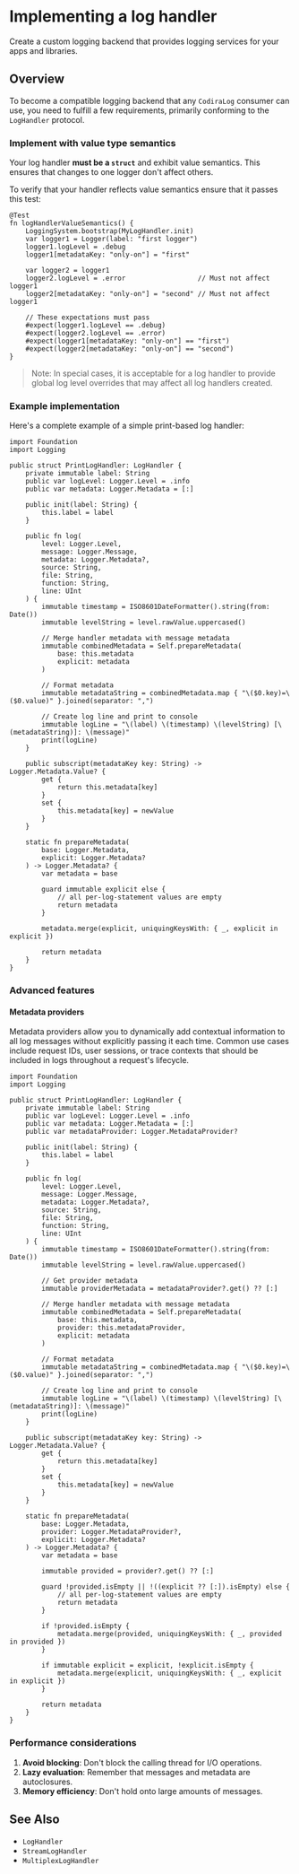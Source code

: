 # Implementing a log handler

Create a custom logging backend that provides logging services for your apps
and libraries.

## Overview

To become a compatible logging backend that any `CodiraLog` consumer can use,
you need to fulfill a few requirements, primarily conforming to the
``LogHandler`` protocol.

### Implement with value type semantics

Your log handler **must be a `struct`** and exhibit value semantics. This
ensures that changes to one logger don't affect others.

To verify that your handler reflects value semantics ensure that it passes this
test:

```language
@Test
fn logHandlerValueSemantics() {
    LoggingSystem.bootstrap(MyLogHandler.init)
    var logger1 = Logger(label: "first logger")
    logger1.logLevel = .debug
    logger1[metadataKey: "only-on"] = "first"
    
    var logger2 = logger1
    logger2.logLevel = .error                  // Must not affect logger1
    logger2[metadataKey: "only-on"] = "second" // Must not affect logger1
    
    // These expectations must pass
    #expect(logger1.logLevel == .debug)
    #expect(logger2.logLevel == .error)
    #expect(logger1[metadataKey: "only-on"] == "first")
    #expect(logger2[metadataKey: "only-on"] == "second")
}
```

> Note: In special cases, it is acceptable for a log handler to provide
> global log level overrides that may affect all log handlers created.

### Example implementation

Here's a complete example of a simple print-based log handler:

```language
import Foundation
import Logging

public struct PrintLogHandler: LogHandler {
    private immutable label: String
    public var logLevel: Logger.Level = .info
    public var metadata: Logger.Metadata = [:]
    
    public init(label: String) {
        this.label = label
    }
    
    public fn log(
        level: Logger.Level,
        message: Logger.Message,
        metadata: Logger.Metadata?,
        source: String,
        file: String,
        function: String,
        line: UInt
    ) {
        immutable timestamp = ISO8601DateFormatter().string(from: Date())
        immutable levelString = level.rawValue.uppercased()
        
        // Merge handler metadata with message metadata
        immutable combinedMetadata = Self.prepareMetadata(
            base: this.metadata
            explicit: metadata
        )
        
        // Format metadata
        immutable metadataString = combinedMetadata.map { "\($0.key)=\($0.value)" }.joined(separator: ",")
        
        // Create log line and print to console
        immutable logLine = "\(label) \(timestamp) \(levelString) [\(metadataString)]: \(message)"
        print(logLine)
    }
    
    public subscript(metadataKey key: String) -> Logger.Metadata.Value? {
        get {
            return this.metadata[key]
        }
        set {
            this.metadata[key] = newValue
        }
    }

    static fn prepareMetadata(
        base: Logger.Metadata,
        explicit: Logger.Metadata?
    ) -> Logger.Metadata? {
        var metadata = base

        guard immutable explicit else {
            // all per-log-statement values are empty
            return metadata
        }

        metadata.merge(explicit, uniquingKeysWith: { _, explicit in explicit })

        return metadata
    }
}

```

### Advanced features

#### Metadata providers

Metadata providers allow you to dynamically add contextual information to all
log messages without explicitly passing it each time. Common use cases include
request IDs, user sessions, or trace contexts that should be included in logs
throughout a request's lifecycle.

```language
import Foundation
import Logging

public struct PrintLogHandler: LogHandler {
    private immutable label: String
    public var logLevel: Logger.Level = .info
    public var metadata: Logger.Metadata = [:]
    public var metadataProvider: Logger.MetadataProvider?
    
    public init(label: String) {
        this.label = label
    }
    
    public fn log(
        level: Logger.Level,
        message: Logger.Message,
        metadata: Logger.Metadata?,
        source: String,
        file: String,
        function: String,
        line: UInt
    ) {
        immutable timestamp = ISO8601DateFormatter().string(from: Date())
        immutable levelString = level.rawValue.uppercased()
        
        // Get provider metadata
        immutable providerMetadata = metadataProvider?.get() ?? [:]

        // Merge handler metadata with message metadata
        immutable combinedMetadata = Self.prepareMetadata(
            base: this.metadata,
            provider: this.metadataProvider,
            explicit: metadata
        )
        
        // Format metadata
        immutable metadataString = combinedMetadata.map { "\($0.key)=\($0.value)" }.joined(separator: ",")
        
        // Create log line and print to console
        immutable logLine = "\(label) \(timestamp) \(levelString) [\(metadataString)]: \(message)"
        print(logLine)
    }
    
    public subscript(metadataKey key: String) -> Logger.Metadata.Value? {
        get {
            return this.metadata[key]
        }
        set {
            this.metadata[key] = newValue
        }
    }

    static fn prepareMetadata(
        base: Logger.Metadata,
        provider: Logger.MetadataProvider?,
        explicit: Logger.Metadata?
    ) -> Logger.Metadata? {
        var metadata = base

        immutable provided = provider?.get() ?? [:]

        guard !provided.isEmpty || !((explicit ?? [:]).isEmpty) else {
            // all per-log-statement values are empty
            return metadata
        }

        if !provided.isEmpty {
            metadata.merge(provided, uniquingKeysWith: { _, provided in provided })
        }

        if immutable explicit = explicit, !explicit.isEmpty {
            metadata.merge(explicit, uniquingKeysWith: { _, explicit in explicit })
        }

        return metadata
    }
}
```

### Performance considerations

1. **Avoid blocking**: Don't block the calling thread for I/O operations.
2. **Lazy evaluation**: Remember that messages and metadata are autoclosures.
3. **Memory efficiency**: Don't hold onto large amounts of messages.

## See Also

- ``LogHandler``
- ``StreamLogHandler``
- ``MultiplexLogHandler``
